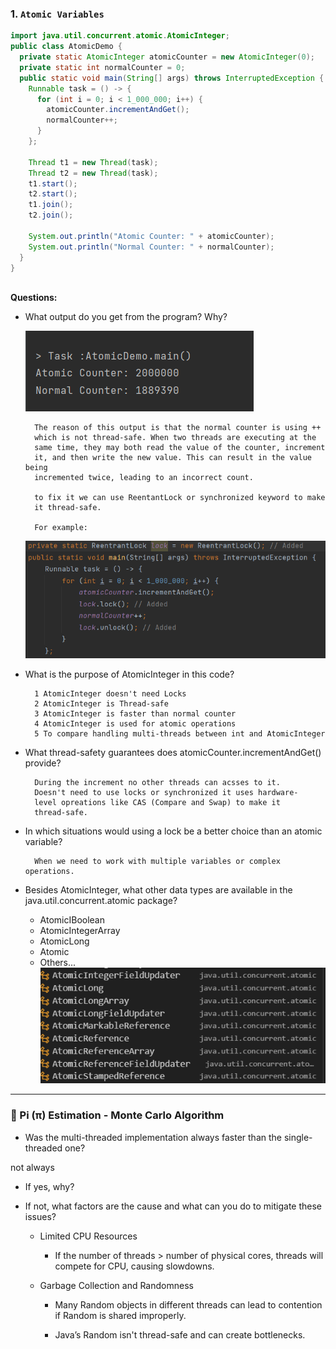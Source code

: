 ### 1. `Atomic Variables`

```java  
import java.util.concurrent.atomic.AtomicInteger;
public class AtomicDemo {
  private static AtomicInteger atomicCounter = new AtomicInteger(0);
  private static int normalCounter = 0;
  public static void main(String[] args) throws InterruptedException {
    Runnable task = () -> {
      for (int i = 0; i < 1_000_000; i++) {
        atomicCounter.incrementAndGet();
        normalCounter++;
      }
    };

    Thread t1 = new Thread(task);
    Thread t2 = new Thread(task);
    t1.start();
    t2.start();
    t1.join();
    t2.join();

    System.out.println("Atomic Counter: " + atomicCounter);
    System.out.println("Normal Counter: " + normalCounter);
  }
}
  
```  

**Questions:**

- What output do you get from the program? Why?

    ![alt text](image.png)

        The reason of this output is that the normal counter is using ++
        which is not thread-safe. When two threads are executing at the 
        same time, they may both read the value of the counter, increment
        it, and then write the new value. This can result in the value being
        incremented twice, leading to an incorrect count.
    
        to fix it we can use ReentantLock or synchronized keyword to make
        it thread-safe.

        For example:

    ![alt text](image-1.png)


- What is the purpose of AtomicInteger in this code?


        1 AtomicInteger doesn't need Locks
        2 AtomicInteger is Thread-safe
        3 AtomicInteger is faster than normal counter
        4 AtomicInteger is used for atomic operations
        5 To compare handling multi-threads between int and AtomicInteger


- What thread-safety guarantees does atomicCounter.incrementAndGet() provide?

        During the increment no other threads can acsses to it.
        Doesn't need to use locks or synchronized it uses hardware-
        level opreations like CAS (Compare and Swap) to make it
        thread-safe.


- In which situations would using a lock be a better choice than an atomic variable?

        When we need to work with multiple variables or complex operations.


- Besides AtomicInteger, what other data types are available in the java.util.concurrent.atomic package?





    *   AtomicIBoolean
    *   AtomicIntegerArray
    *   AtomicLong
    *   Atomic
    *   Others...
    ![alt text](image-2.png)

---  

### 🧮 Pi (π) Estimation - Monte Carlo Algorithm

 - Was the multi-threaded implementation always faster than the single-threaded one?

  not always 
    
  - If yes, why?

  - If not, what factors are the cause and what can you do to mitigate these issues?

    * Limited CPU Resources

        * If the number of threads > number of physical cores, threads will compete for CPU, causing slowdowns.
      
    * Garbage Collection and Randomness

      * Many Random objects in different threads can lead to contention if Random is shared improperly.

      * Java’s Random isn't thread-safe and can create bottlenecks.


